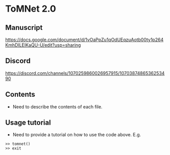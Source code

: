 # ToMNet 2.0

## Manuscript
https://docs.google.com/document/d/1vOaPpZu1qOdUEqzuAotb00ty1p264KmhDILEIKaQU-U/edit?usp=sharing


## Discord
https://discord.com/channels/1070259860026957915/1070387486536253490


## Contents
- Need to describe the contents of each file.

## Usage tutorial
- Need to provide a tutorial on how to use the code above. E.g.
```
>> tomnet()
>> exit
```
